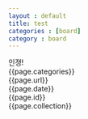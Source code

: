 ```yaml
---
layout : default
title: test
categories : [board]
category : board
---
```


인졍!
<br>
{{page.categories}}
<br>
{{page.url}}
<br>
{{page.date}}
<br>
{{page.id}}
<br>
{{page.collection}}